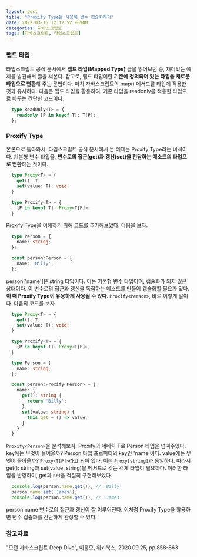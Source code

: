 ```yaml
---
layout: post
title: "Proxify Type을 사용해 변수 캡슐화하기"
date: 2022-03-15 12:12:52 +0900
categories: 자바스크립트
tags: [자바스크립트, 타입스크립트]
---
```


### 맵드 타입 
타입스크립트 공식 문서에서 **맵드 타입(Mapped Type)** 글을 읽어보던 중, 재미있는 예제를 발견해서 글을 써본다. 참고로, 맵드 타입이란 **기존에 정의되어 있는 타입을 새로운 타입으로 변환**해 주는 문법이다. 마치 자바스크립트의 map() 메서드를 타입에 적용한 것과 유사하다. 다음은 맵드 타입을 활용하여, 기존 타입을 readonly를 적용한 타입으로 바꾸는 간단한 코드이다. 

```Typescript
  type ReadOnly<T> = {
    readonly [P in keyof T]: T[P];
  };
```

### Proxify Type
본론으로 돌아와서, 타입스크립트 공식 문서에서 본 예제는 Proxify Type라는 녀석이다. 
기본형 변수 타입을, **변수로의 접근(get)과 갱신(set)을 전담하는 메소드의 타입으로 변환**하는 것이다. 
```Typescript
  type Proxy<T> = {
    get(): T;
    set(value: T): void;
  }

  type Proxify<T> = {
    [P in keyof T]: Proxy<T[P]>;
  }
```
Proxify Type을 이해하기 위해 코드를 추가해보았다. 다음을 보자.
```Typescript
  type Person = {
    name: string;
  };

  const person:Person = {
    name: 'Billy',
  };
```
person['name']은 string 타입이다. 이는 기본형 변수 타입이며, 캡슐화가 되지 않은 상태이다. 이 변수로의 접근과 갱신을 독점하는 메소드를 만들어 캡슐화할 필요가 있다. **이 때 Proxify Type이 유용하게 사용될 수 있다**. `Proxify<Person>`, 바로 이렇게 말이다. 다음의 코드를 보자.  

```Typescript
  type Proxy<T> = {
    get(): T;
    set(value: T): void;
  }

  type Proxify<T> = {
    [P in keyof T]: Proxy<T[P]>;
  }

  type Person = {
    name: string;
  };

  const person:Proxify<Person> = {
    name: {
      get(): string {
        return 'Billy';
      },
      set(value: string) {
        this.get = () => value;
      }
    }
  }
```
`Proxify<Person>`을 분석해보자. Proxify의 제네릭 T로 Person 타입을 넘겨주었다. key에는 무엇이 들어올까? Person 타입 프로퍼티의 key인 'name'이다. value에는 무엇이 들어올까? `Proxy<T[P]>`라고 되어 있다. 이는 `Proxy[string]`과 동일하다. 따라서 get(): string과 set(value: string)을 메서드로 갖는 객체 타입이 필요하다. 이러한 타입을 반영하여, get과 set을 적절히 구현해보았다. 

```Typescript
  console.log(person.name.get()); // 'Billy'
  person.name.set('James');
  console.log(person.name.get()); // 'James'  
```
person.name 변수로의 접근과 갱신이 잘 이루어진다. 이처럼 Proxify Type을 활용하면 변수 캡슐화를 간단하게 완성할 수 있다.  

### 참고자료
"모던 자바스크립트 Deep Dive", 이웅모, 위키북스, 2020.09.25, pp.858-863



